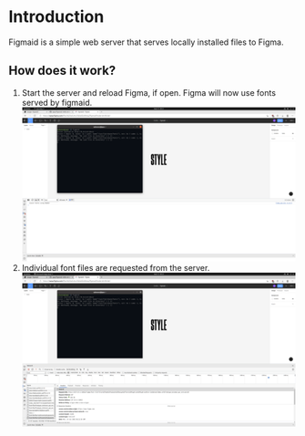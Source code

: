 # Introduction

Figmaid is a simple web server that serves locally installed files to Figma.


## How does it work?

1. Start the server and reload Figma, if open. Figma will now use fonts served by figmaid.
![Start the server and reload the page. Figma will now use fonts served by figmaid.](static/usage_1.png)
2. Individual font files are requested from the server.
![Individual font files are requested from the server](static/usage_2.png)